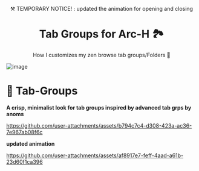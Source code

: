 
<p align="center"> ⚒️ TEMPORARY NOTICE! : updated the animation for opening and closing</p>







<p align="center">
    <h1 align="center"> Tab Groups for Arc-H 🏞️</h2>
</p>

<p align="center">How I customizes my zen browse tab groups/Folders 🌸</p>

![image](https://github.com/user-attachments/assets/c60c8e6c-8d51-4c08-b468-543006604f0c)



###

#  🥬 Tab-Groups

**A crisp, minimalist look for tab groups  inspired by advanced tab grps by anoms**  





https://github.com/user-attachments/assets/b794c7c4-d308-423a-ac36-7e967ab08f6c    


**updated animation**

 
 https://github.com/user-attachments/assets/af8917e7-feff-4aad-a61b-23d60f1ca396
